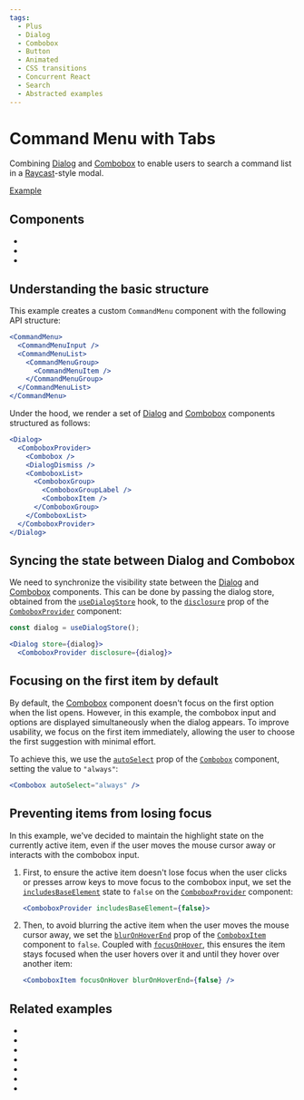```yaml
---
tags:
  - Plus
  - Dialog
  - Combobox
  - Button
  - Animated
  - CSS transitions
  - Concurrent React
  - Search
  - Abstracted examples
---
```


# Command Menu with Tabs

<div data-description>

Combining [Dialog](/components/dialog) and [Combobox](/components/combobox) to enable users to search a command list in a [Raycast](https://www.raycast.com/)-style modal.

</div>

<div data-tags></div>

<a href="./index.tsx" data-playground>Example</a>

## Components

<div data-cards="components">

- [](/components/dialog)
- [](/components/combobox)
- [](/components/button)

</div>

## Understanding the basic structure

This example creates a custom `CommandMenu` component with the following API structure:

```jsx
<CommandMenu>
  <CommandMenuInput />
  <CommandMenuList>
    <CommandMenuGroup>
      <CommandMenuItem />
    </CommandMenuGroup>
  </CommandMenuList>
</CommandMenu>
```

Under the hood, we render a set of [Dialog](/components/dialog) and [Combobox](/components/combobox) components structured as follows:

```jsx
<Dialog>
  <ComboboxProvider>
    <Combobox />
    <DialogDismiss />
    <ComboboxList>
      <ComboboxGroup>
        <ComboboxGroupLabel />
        <ComboboxItem />
      </ComboboxGroup>
    </ComboboxList>
  </ComboboxProvider>
</Dialog>
```

## Syncing the state between Dialog and Combobox

We need to synchronize the visibility state between the [Dialog](/components/dialog) and [Combobox](/components/combobox) components. This can be done by passing the dialog store, obtained from the [`useDialogStore`](/reference/use-dialog-store) hook, to the [`disclosure`](/reference/combobox-provider#disclosure) prop of the [`ComboboxProvider`](/reference/combobox-provider) component:

```jsx
const dialog = useDialogStore();

<Dialog store={dialog}>
  <ComboboxProvider disclosure={dialog}>
```

## Focusing on the first item by default

By default, the [Combobox](/components/combobox) component doesn't focus on the first option when the list opens. However, in this example, the combobox input and options are displayed simultaneously when the dialog appears. To improve usability, we focus on the first item immediately, allowing the user to choose the first suggestion with minimal effort.

To achieve this, we use the [`autoSelect`](/reference/combobox#autoselect) prop of the [`Combobox`](/reference/combobox) component, setting the value to `"always"`:

```jsx
<Combobox autoSelect="always" />
```

## Preventing items from losing focus

In this example, we've decided to maintain the highlight state on the currently active item, even if the user moves the mouse cursor away or interacts with the combobox input.

1. First, to ensure the active item doesn't lose focus when the user clicks or presses arrow keys to move focus to the combobox input, we set the [`includesBaseElement`](/reference/combobox-provider#includesbaseelement) state to `false` on the [`ComboboxProvider`](/reference/combobox-provider) component:

   ```jsx
   <ComboboxProvider includesBaseElement={false}>
   ```

2. Then, to avoid blurring the active item when the user moves the mouse cursor away, we set the [`blurOnHoverEnd`](/reference/combobox-item#bluronhoverend) prop of the [`ComboboxItem`](/reference/combobox-item) component to `false`. Coupled with [`focusOnHover`](/reference/combobox-item#focusonhover), this ensures the item stays focused when the user hovers over it and until they hover over another item:

   ```jsx
   <ComboboxItem focusOnHover blurOnHoverEnd={false} />
   ```

## Related examples

<div data-cards="examples">

- [](/examples/combobox-links)
- [](/examples/combobox-filtering)
- [](/examples/combobox-tabs)
- [](/examples/dialog-menu)
- [](/examples/dialog-nested)
- [](/examples/menu-combobox)
- [](/examples/select-combobox)

</div>
